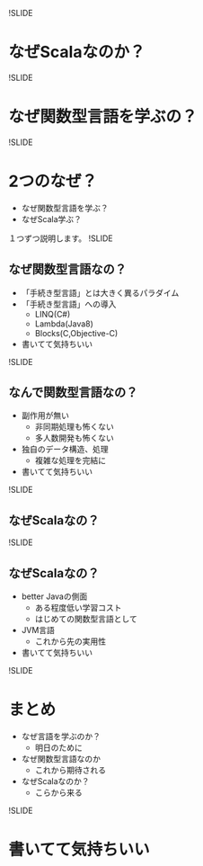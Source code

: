 !SLIDE

# なぜScalaなのか？

!SLIDE

# なぜ関数型言語を学ぶの？

!SLIDE

# 2つのなぜ？

 - なぜ関数型言語を学ぶ？
 - なぜScala学ぶ？

 １つずつ説明します。
!SLIDE

## なぜ関数型言語なの？

 - 「手続き型言語」とは大きく異るパラダイム
 - 「手続き型言語」への導入
    - LINQ(C#)
    - Lambda(Java8)
    - Blocks(C,Objective-C)
 - 書いてて気持ちいい

!SLIDE

## なんで関数型言語なの？
 
 - 副作用が無い
     - 非同期処理も怖くない
     - 多人数開発も怖くない
 - 独自のデータ構造、処理
     - 複雑な処理を完結に
 - 書いてて気持ちいい

!SLIDE

## なぜScalaなの？

!SLIDE

## なぜScalaなの？

 - better Javaの側面
     - ある程度低い学習コスト
     - はじめての関数型言語として
 - JVM言語
     - これから先の実用性
 - 書いてて気持ちいい

!SLIDE


# まとめ

 - なぜ言語を学ぶのか？
     - 明日のために
 - なぜ関数型言語なのか
     - これから期待される
 - なぜScalaなのか？
     - こらから来る

!SLIDE

# 書いてて気持ちいい